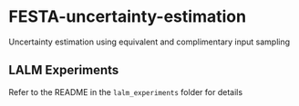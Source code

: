 # FESTA-uncertainty-estimation
Uncertainty estimation using equivalent and complimentary input sampling

## LALM Experiments
Refer to the README in the `lalm_experiments` folder for details